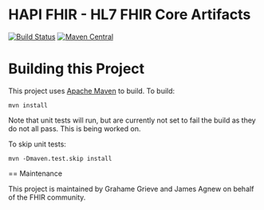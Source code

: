 HAPI FHIR - HL7 FHIR Core Artifacts
===================================

[![Build Status](https://travis-ci.org/hapifhir/org.hl7.fhir.core.svg?branch=master)](https://travis-ci.org/hapifhir/org.hl7.fhir.core)
[![Maven Central](https://maven-badges.herokuapp.com/maven-central/hapifhir/org.hl7.fhir.core/badge.svg)](http://search.maven.org/#search|ga|1|hapifhir/org.hl7.fhir.core)


# Building this Project

This project uses [Apache Maven](http://maven.apache.org) to build. To build:

```
mvn install
```

Note that unit tests will run, but are currently not set to fail the build as they do not all pass. This is being worked on.

To skip unit tests:

```
mvn -Dmaven.test.skip install
```

== Maintenance

This project is maintained by Grahame Grieve and James Agnew on behalf of the FHIR community.
